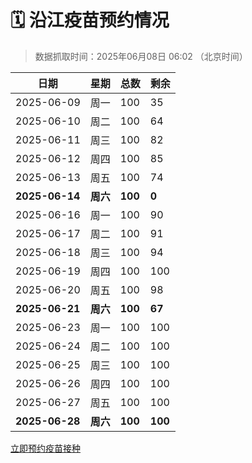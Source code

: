 # 🗓️ 沿江疫苗预约情况

> 数据抓取时间：2025年06月08日 06:02 （北京时间）

| 日期 | 星期 | 总数 | 剩余 |
|------|------|------|------|
| 2025-06-09 | 周一 | 100 | 35 |
| 2025-06-10 | 周二 | 100 | 64 |
| 2025-06-11 | 周三 | 100 | 82 |
| 2025-06-12 | 周四 | 100 | 85 |
| 2025-06-13 | 周五 | 100 | 74 |
| **2025-06-14** | **周六** | **100** | **0** |
| 2025-06-16 | 周一 | 100 | 90 |
| 2025-06-17 | 周二 | 100 | 91 |
| 2025-06-18 | 周三 | 100 | 94 |
| 2025-06-19 | 周四 | 100 | 100 |
| 2025-06-20 | 周五 | 100 | 98 |
| **2025-06-21** | **周六** | **100** | **67** |
| 2025-06-23 | 周一 | 100 | 100 |
| 2025-06-24 | 周二 | 100 | 100 |
| 2025-06-25 | 周三 | 100 | 100 |
| 2025-06-26 | 周四 | 100 | 100 |
| 2025-06-27 | 周五 | 100 | 100 |
| **2025-06-28** | **周六** | **100** | **100** |


<div class="button-container">
<a class="btn" href="http://yfzweb.ishequ.net/#/login" target="_blank">立即预约疫苗接种</a>
</div>
